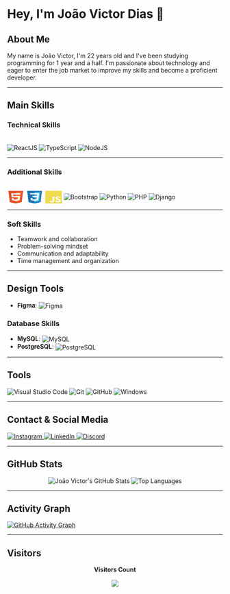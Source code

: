 # Hey, I'm João Victor Dias 👋

## About Me
My name is João Victor, I'm 22 years old and I've been studying programming for 1 year and a half. I'm passionate about technology and eager to enter the job market to improve my skills and become a proficient developer.

---

## Main Skills

### Technical Skills
<div style="display: inline_block background-color: gray"><br>
  <img align="center" alt="ReactJS" height="30" width="40" src="https://cdn.jsdelivr.net/gh/devicons/devicon/icons/react/react-original.svg">
  <img align="center" alt="TypeScript" height="30" width="40" src="https://cdn.jsdelivr.net/gh/devicons/devicon/icons/typescript/typescript-original.svg">
  <img align="center" alt="NodeJS" height="30" width="40" src="https://cdn.jsdelivr.net/gh/devicons/devicon/icons/nodejs/nodejs-original.svg">
</div>

---

### Additional Skills
<div style="display: inline_block"><br>
  <img align="center" alt="HTML5" height="30" width="40" src="https://raw.githubusercontent.com/devicons/devicon/master/icons/html5/html5-original.svg">
  <img align="center" alt="CSS3" height="30" width="40" src="https://raw.githubusercontent.com/devicons/devicon/master/icons/css3/css3-original.svg">
  <img align="center" alt="JavaScript" height="30" width="40" src="https://raw.githubusercontent.com/devicons/devicon/master/icons/javascript/javascript-plain.svg">
  <img align="center" alt="Bootstrap" height="30" width="40" src="https://cdn.jsdelivr.net/gh/devicons/devicon/icons/bootstrap/bootstrap-original.svg">
  <img align="center" alt="Python" height="30" width="40" src="https://cdn.jsdelivr.net/gh/devicons/devicon/icons/python/python-original.svg">
  <img align="center" alt="PHP" height="30" width="40" src="https://cdn.jsdelivr.net/gh/devicons/devicon/icons/php/php-original.svg">
 <img align="center" alt="Django" height="30" width="40" src="https://cdn.jsdelivr.net/gh/devicons/devicon@latest/icons/django/django-plain.svg" 
           />







</div>

---

### Soft Skills
- Teamwork and collaboration  
- Problem-solving mindset  
- Communication and adaptability  
- Time management and organization  

---

## Design Tools
- **Figma**: <img align="center" alt="Figma" height="30" width="40" src="https://cdn.jsdelivr.net/gh/devicons/devicon@latest/icons/figma/figma-original.svg">

### Database Skills
- **MySQL**: <img align="center" alt="MySQL" height="30" width="40" src="https://cdn.jsdelivr.net/gh/devicons/devicon@latest/icons/mysql/mysql-original.svg">
- **PostgreSQL**: <img align="center" alt="PostgreSQL" height="30" width="40" src="https://cdn.jsdelivr.net/gh/devicons/devicon@latest/icons/postgresql/postgresql-original.svg">

---

## Tools
<div>
  <img alt="Visual Studio Code" src="https://img.shields.io/badge/Visual_Studio_Code-0078D4?style=for-the-badge&logo=visual%20studio%20code&logoColor=white" />
  <img alt="Git" src="https://img.shields.io/badge/GIT-E44C30?style=for-the-badge&logo=git&logoColor=white" />
  <img alt="GitHub" src="https://img.shields.io/badge/GitHub-181717?style=for-the-badge&logo=github&logoColor=white" />
  <img alt="Windows" src="https://img.shields.io/badge/Windows-0078D6?style=for-the-badge&logo=windows&logoColor=white" />
</div>

---

## Contact & Social Media
<div>
  <a href="https://instagram.com/jdias.exe" target="_blank">
    <img alt="Instagram" src="https://img.shields.io/badge/Instagram-E4405F?style=for-the-badge&logo=instagram&logoColor=white" />
  </a>
  <a href="https://linkedin.com/in/joao-victor-dias-0026a7266" target="_blank">
    <img alt="LinkedIn" src="https://img.shields.io/badge/LinkedIn-0A66C2?style=for-the-badge&logo=linkedin&logoColor=white" />
  </a>
  <a href="https://discord.com/users/1137523691589210163" target="_blank">
    <img alt="Discord" src="https://img.shields.io/badge/Discord-7289DA?style=for-the-badge&logo=discord&logoColor=white" />
  </a>
</div>

---

## GitHub Stats
<div align="center">  
  <img width="49%" height="195px" src="https://github-readme-stats.vercel.app/api?username=justdias2002&show_icons=true&count_private=true&hide_border=true&title_color=00bfbf&icon_color=00bfbf&text_color=c9d1d9&bg_color=0d1117" alt="João Victor's GitHub Stats" />
  <img width="41%" height="195px" src="https://github-readme-stats.vercel.app/api/top-langs/?username=justdias2002&layout=compact&hide_border=true&title_color=00bfbf&text_color=00bfbf&bg_color=0d1117" alt="Top Languages" />
</div>

---

## Activity Graph
[![GitHub Activity Graph](https://github-readme-activity-graph.vercel.app/graph?username=justdias2002&bg_color=000000&color=15e5a6&line=07e9a5&point=0a855c&area=true&hide_border=true)](https://github.com/ashutosh00710/github-readme-activity-graph)

---

## Visitors
<div align="center">
  <p align="center"><b>Visitors Count</b></p>  
  <p align="center"><img align="center" src="https://profile-counter.glitch.me/{justdias2002}/count.svg" /></p>
</div>
